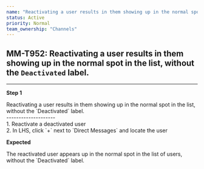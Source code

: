 ```yaml
---
name: "Reactivating a user results in them showing up in the normal spot in the list, without the `Deactivated` label."
status: Active
priority: Normal
team_ownership: "Channels"
---
```


## MM-T952: Reactivating a user results in them showing up in the normal spot in the list, without the `Deactivated` label.

---

**Step 1**

Reactivating a user results in them showing up in the normal spot in the list, without the \`Deactivated\` label.\
\--------------------\
1\. Reactivate a deactivated user\
2\. In LHS, click \`+\` next to \`Direct Messages\` and locate the user

**Expected**

The reactivated user appears up in the normal spot in the list of users, without the \`Deactivated\` label.
